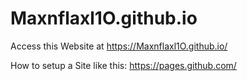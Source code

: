 # Maxnflaxl1O.github.io
Access this Website at https://Maxnflaxl1O.github.io/

How to setup a Site like this: https://pages.github.com/
